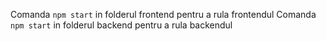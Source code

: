 Comanda ```npm start``` in folderul frontend pentru a rula frontendul
Comanda ```npm start``` in folderul backend pentru a rula backendul